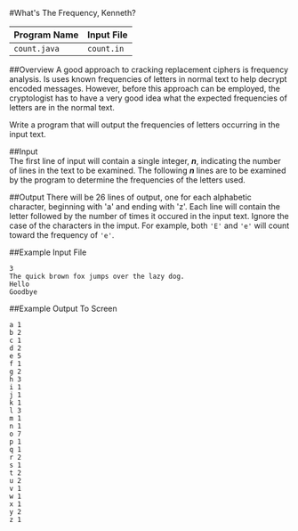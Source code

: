 #What's The Frequency, Kenneth?  

| Program Name | Input File |
|--------------|------------|
| `count.java` | `count.in` |  

##Overview
A good approach to cracking replacement ciphers is frequency analysis. Is uses known frequencies of letters in normal text to help decrypt encoded messages. However, before this approach can be employed, the cryptologist has to have a very good idea what the expected frequencies of letters are in the normal text.  
  
Write a program that will output the frequencies of letters occurring in the input text.

##Input  
The first line of input will contain a single integer, ***n***, indicating the number of lines in the text to be examined. The following ***n*** lines are to be examined by the program to determine the frequencies of the letters used.  
  
##Output
There will be 26 lines of output, one for each alphabetic character, beginning with 'a' and ending with 'z'. Each line will contain the letter followed by the number of times it occured in the input text. Ignore the case of the characters in the imput. For example, both `'E'` and `'e'` will count toward the frequency of `'e'`.  
  
##Example Input File  
```
3  
The quick brown fox jumps over the lazy dog.  
Hello  
Goodbye
```
##Example Output To Screen
```
a 1  
b 2  
c 1  
d 2  
e 5  
f 1  
g 2  
h 3  
i 1  
j 1  
k 1  
l 3  
m 1  
n 1  
o 7  
p 1  
q 1  
r 2  
s 1  
t 2  
u 2  
v 1  
w 1  
x 1  
y 2  
z 1  
```
